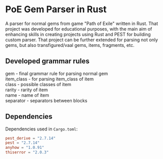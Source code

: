 # PoE Gem Parser in Rust

A parser for normal gems from game "Path of Exile" written in Rust. That project was developed for educational purposes, with the main aim of enhancing skills in creating projects using Rust and PEST for building custom parser. That project can be further extended for parsing not only gems, but also transfigured/vaal gems, items, fragments, etc. 

## Developed grammar rules
gem - final grammar rule for parsing normal gem  
item_class - for parsing item_class of item  
class - possible classes of item  
rarity - rarity of item  
name - name of item  
separator - separators between blocks  




## Dependencies
Dependencies used in `Cargo.toml`:

```toml
pest_derive = "2.7.14"
pest = "2.7.14"
anyhow = "1.0.91"
thiserror = "2.0.3"